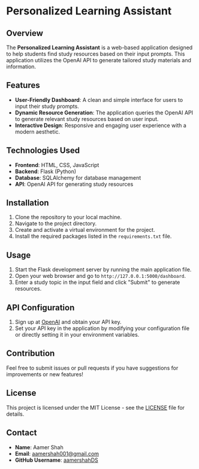 # Personalized Learning Assistant

## Overview

The **Personalized Learning Assistant** is a web-based application designed to help students find study resources based on their input prompts. This application utilizes the OpenAI API to generate tailored study materials and information.

## Features

- **User-Friendly Dashboard**: A clean and simple interface for users to input their study prompts.
- **Dynamic Resource Generation**: The application queries the OpenAI API to generate relevant study resources based on user input.
- **Interactive Design**: Responsive and engaging user experience with a modern aesthetic.

## Technologies Used

- **Frontend**: HTML, CSS, JavaScript
- **Backend**: Flask (Python)
- **Database**: SQLAlchemy for database management
- **API**: OpenAI API for generating study resources

## Installation

1. Clone the repository to your local machine.
2. Navigate to the project directory.
3. Create and activate a virtual environment for the project.
4. Install the required packages listed in the `requirements.txt` file.

## Usage

1. Start the Flask development server by running the main application file.
2. Open your web browser and go to `http://127.0.0.1:5000/dashboard`.
3. Enter a study topic in the input field and click "Submit" to generate resources.

## API Configuration

1. Sign up at [OpenAI](https://openai.com/) and obtain your API key.
2. Set your API key in the application by modifying your configuration file or directly setting it in your environment variables.

## Contribution

Feel free to submit issues or pull requests if you have suggestions for improvements or new features!

## License

This project is licensed under the MIT License - see the [LICENSE](LICENSE) file for details.

## Contact

- **Name**: Aamer Shah
- **Email**: [aamershah001@gmail.com](mailto:aamershah001@gmail.com)
- **GitHub Username**: [aamershahDS](https://github.com/aamershahDS)
